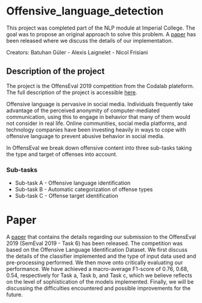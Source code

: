 # Offensive_language_detection
This project was completed part of the NLP module at Imperial College. The goal was to propose an original approach to solve this problem. A [paper](https://arxiv.org/abs/1903.08734) has been released where we discuss the details of our implementation.

Creators: Batuhan Güler - Alexis Laignelet - Nicol Frisiani

## Description of the project

The project is the OffensEval 2019 competition from the Codalab plateform. The full description of the project is accessible [here](https://competitions.codalab.org/competitions/20011#learn_the_details).

Offensive language is pervasive in social media. Individuals frequently take advantage of the perceived anonymity of computer-mediated communication, using this to engage in behavior that many of them would not consider in real life. Online communities, social media platforms, and technology companies have been investing heavily in ways to cope with offensive language to prevent abusive behavior in social media.

In OffensEval we break down offensive content into three sub-tasks taking the type and target of offenses into account.

### Sub-tasks
- Sub-task A - Offensive language identification
- Sub-task B - Automatic categorization of offense types
- Sub-task C - Offense target identification

# Paper
A [paper](https://arxiv.org/abs/1903.08734) that contains the details regarding our
submission to the OffensEval 2019 (SemEval
2019 - Task 6) has been released. The
competition was based on the Offensive Language Identification Dataset. We first discuss the details of the
classifier implemented and the type of input
data used and pre-processing performed. We
then move onto critically evaluating our performance. We have achieved a macro-average
F1-score of 0.76, 0.68, 0.54, respectively for
Task a, Task b, and Task c, which we believe
reflects on the level of sophistication of the
models implemented. Finally, we will be discussing the difficulties encountered and possible improvements for the future.
